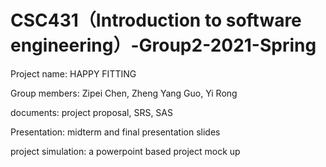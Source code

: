 # CSC431（Introduction to software engineering）-Group2-2021-Spring
Project name: HAPPY FITTING 

Group members: Zipei Chen, Zheng Yang Guo, Yi Rong

documents: project proposal, SRS, SAS

Presentation: midterm and final presentation slides

project simulation: a powerpoint based project mock up 
